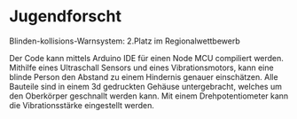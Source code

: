 # Jugendforscht
Blinden-kollisions-Warnsystem: 2.Platz im Regionalwettbewerb

Der Code kann mittels Arduino IDE für einen Node MCU compiliert werden. Mithilfe eines Ultraschall Sensors und eines Vibrationsmotors, kann eine blinde Person den Abstand zu einem Hindernis genauer einschätzen. Alle Bauteile sind in einem 3d gedruckten Gehäuse untergebracht, welches um den Oberkörper geschnallt werden kann. Mit einem Drehpotentiometer kann die Vibrationsstärke eingestellt werden.
